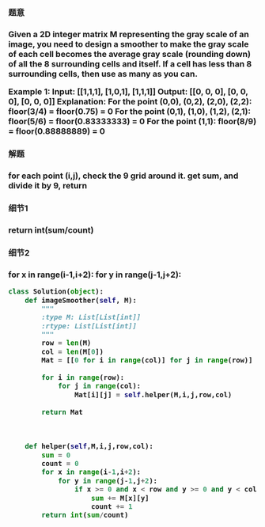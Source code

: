 


<h3>题意<h3>
<p>
Given a 2D integer matrix M representing the gray scale of an image, you need to design a smoother to make the gray scale of each cell becomes the average gray scale (rounding down) of all the 8 surrounding cells and itself. If a cell has less than 8 surrounding cells, then use as many as you can.

Example 1:
Input:
[[1,1,1],
 [1,0,1],
 [1,1,1]]
Output:
[[0, 0, 0],
 [0, 0, 0],
 [0, 0, 0]]
Explanation:
For the point (0,0), (0,2), (2,0), (2,2): floor(3/4) = floor(0.75) = 0
For the point (0,1), (1,0), (1,2), (2,1): floor(5/6) = floor(0.83333333) = 0
For the point (1,1): floor(8/9) = floor(0.88888889) = 0
<p>




<h3>解题<h3>
<p>
for each point (i,j), check the 9 grid around it. get sum, and divide it by 9, return 
<p>


<h3>细节1<h3>
<p>
 return int(sum/count)
<p>

<h3>细节2<h3>
<p>
         for x in range(i-1,i+2):
            for y in range(j-1,j+2):
<p>



```python
class Solution(object):
    def imageSmoother(self, M):
        """
        :type M: List[List[int]]
        :rtype: List[List[int]]
        """
        row = len(M)
        col = len(M[0])
        Mat = [[0 for i in range(col)] for j in range(row)]
        
        for i in range(row):
            for j in range(col):
                Mat[i][j] = self.helper(M,i,j,row,col)
        
        return Mat
        
        
    
    def helper(self,M,i,j,row,col):
        sum = 0
        count = 0
        for x in range(i-1,i+2):
            for y in range(j-1,j+2):
                if x >= 0 and x < row and y >= 0 and y < col:
                    sum += M[x][y]
                    count += 1
        return int(sum/count)
                    
        

```
